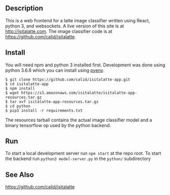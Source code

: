 ## Description

This is a web frontend for a latte image classifier written using React,
python 3, and websockets. A live version of this site is at
http://isitalatte.com. The image classifier code is at
https://github.com/calid/isitalatte.

## Install

You will need npm and python 3 installed first. Development was done using python 3.6.6 which you can install using [pyenv](https://github.com/pyenv/pyenv).

```
$ git clone https://github.com/calid/isitalatte-app.git
$ cd isitalatte-app
$ npm install
$ wget https://s3.amazonaws.com/isitalatte/isitalatte-app-resources.tar.gz
$ tar xvf isitalatte-app-resources.tar.gz
$ cd python
$ pip3 install -r requirements.txt
```

The resources tarball contains the actual image classifier model and a binary
tensorflow op used by the python backend.

## Run

To start a local development server run `npm start` at the repo root.  To start
the backend run `python3 model-server.py` in the `python/` subdirectory

## See Also

https://github.com/calid/isitalatte
